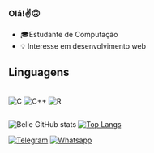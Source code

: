
### Olá!✌️🙃
- 🎓Estudante de Computação
- 💡 Interesse em desenvolvimento web

## Linguagens 
<div style="display: inline_block"><br/>
<img align="center" alt="C" src="https://img.shields.io/badge/C-00599C?style=for-the-badge&logo=c&logoColor=white" />
<img align="center" alt="C++" src="https://img.shields.io/badge/C%2B%2B-00599C?style=for-the-badge&logo=c%2B%2B&logoColor=white" />
<img align="center" alt="R" src="https://img.shields.io/badge/R-276DC3?style=for-the-badge&logo=r&logoColor=white" />
</div>

##


![Belle GitHub stats](https://github-readme-stats.vercel.app/api?username=Isabelle-Matos&show_icons=true&theme=radical)
[![Top Langs](https://github-readme-stats.vercel.app/api/top-langs/?username=Isabelle-Matos&theme=radical)](https://github.com/anuraghazra/github-readme-stats)


[![Telegram](https://img.shields.io/badge/Telegram-2CA5E0?style=for-the-badge&logo=telegram&logoColor=white)](https://t.me/+5531997038883)
[![Whatsapp](https://img.shields.io/badge/WhatsApp-25D366?style=for-the-badge&logo=whatsapp&logoColor=white)](https://wa.me/5531997038883)
